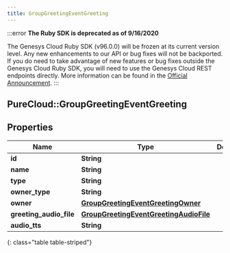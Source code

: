 ```yaml
---
title: GroupGreetingEventGreeting
---
```


:::error
**The Ruby SDK is deprecated as of 9/16/2020**

The Genesys Cloud Ruby SDK (v96.0.0) will be frozen at its current version level. Any new enhancements to our API or bug fixes will not be backported. If you do need to take advantage of new features or bug fixes outside the Genesys Cloud Ruby SDK, you will need to use the Genesys Cloud REST endpoints directly. More information can be found in the [Official Announcement](https://developer.mypurecloud.com/forum/t/announcement-genesys-cloud-ruby-sdk-end-of-life/8850).
:::


## PureCloud::GroupGreetingEventGreeting

## Properties

|Name | Type | Description | Notes|
|------------ | ------------- | ------------- | -------------|
| **id** | **String** |  | [optional] |
| **name** | **String** |  | [optional] |
| **type** | **String** |  | [optional] |
| **owner_type** | **String** |  | [optional] |
| **owner** | [**GroupGreetingEventGreetingOwner**](GroupGreetingEventGreetingOwner.html) |  | [optional] |
| **greeting_audio_file** | [**GroupGreetingEventGreetingAudioFile**](GroupGreetingEventGreetingAudioFile.html) |  | [optional] |
| **audio_tts** | **String** |  | [optional] |
{: class="table table-striped"}


